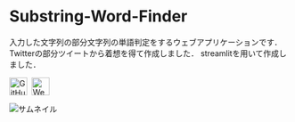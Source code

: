 # Substring-Word-Finder
入力した文字列の部分文字列の単語判定をするウェブアプリケーションです．
Twitterの部分ツイートから着想を得て作成しました．
streamlitを用いて作成しました．

<span style="display: flex; gap: 8px;">
    <a href="https://github.com/toufu-24/Substring-Word-Finder">
        <img src="github-mark-white.png" alt="GitHub" width="32px">
    </a>
    <a href="https://substring-word-finder.onrender.com/">
        <img src="web.png" alt="Web" width="32px">
    </a>
</span>

![サムネイル](projects/Substring-Word-Finder.png)
